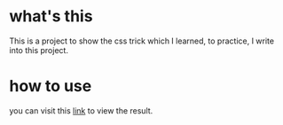 # what's this
This is a project to show the css trick which I learned, to practice, I write into this project.

# how to use
you can visit this [link](https://xwchris.github.io/) to view the result.
